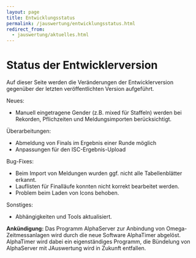 ```yaml
---
layout: page
title: Entwicklungsstatus
permalink: /jauswertung/entwicklungsstatus.html
redirect_from:
  - jauswertung/aktuelles.html
---
```


# Status der Entwicklerversion

<!-- markdownlint-disable MD009 -->

Auf dieser Seite werden die Veränderungen der Entwicklerversion gegenüber der letzten veröffentlichten Version aufgeführt.

Neues:

- Manuell eingetragene Gender (z.B. mixed für Staffeln) werden bei Rekorden, Pflichzeiten und Meldungsimporten berücksichtigt.

Überarbeitungen:

- Abmeldung von Finals im Ergebnis einer Runde möglich
- Anpassungen für den ISC-Ergebnis-Upload

Bug-Fixes:

- Beim Import von Meldungen wurden ggf. nicht alle Tabellenblätter erkannt.
- Lauflisten für Finalläufe konnten nicht korrekt bearbeitet werden.
- Problem beim Laden von Icons behoben.

Sonstiges:

- Abhängigkeiten und Tools aktualisiert.

**Ankündigung:** Das Programm AlphaServer zur Anbindung von Omega-Zeitmessanlagen wird durch die neue Software AlphaTimer
abgelöst. AlphaTimer wird dabei ein eigenständiges Programm, die Bündelung von AlphaServer mit JAuswertung wird in Zukunft
entfallen.
